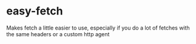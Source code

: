 # easy-fetch
Makes fetch a little easier to use, especially if you do a lot of fetches with the same headers or a custom http agent
